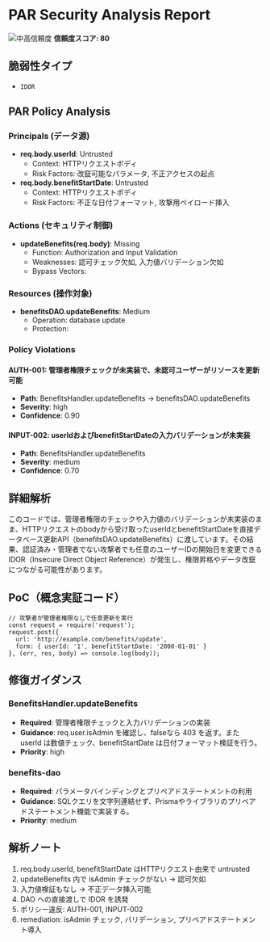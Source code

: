 # PAR Security Analysis Report

![中高信頼度](https://img.shields.io/badge/信頼度-中高-orange) **信頼度スコア: 80**

## 脆弱性タイプ

- `IDOR`

## PAR Policy Analysis

### Principals (データ源)

- **req.body.userId**: Untrusted
  - Context: HTTPリクエストボディ
  - Risk Factors: 改竄可能なパラメータ, 不正アクセスの起点
- **req.body.benefitStartDate**: Untrusted
  - Context: HTTPリクエストボディ
  - Risk Factors: 不正な日付フォーマット, 攻撃用ペイロード挿入

### Actions (セキュリティ制御)

- **updateBenefits(req.body)**: Missing
  - Function: Authorization and Input Validation
  - Weaknesses: 認可チェック欠如, 入力値バリデーション欠如
  - Bypass Vectors: 

### Resources (操作対象)

- **benefitsDAO.updateBenefits**: Medium
  - Operation: database update
  - Protection: 

### Policy Violations

#### AUTH-001: 管理者権限チェックが未実装で、未認可ユーザーがリソースを更新可能

- **Path**: BenefitsHandler.updateBenefits → benefitsDAO.updateBenefits
- **Severity**: high
- **Confidence**: 0.90

#### INPUT-002: userIdおよびbenefitStartDateの入力バリデーションが未実装

- **Path**: BenefitsHandler.updateBenefits
- **Severity**: medium
- **Confidence**: 0.70

## 詳細解析

このコードでは、管理者権限のチェックや入力値のバリデーションが未実装のまま、HTTPリクエストのbodyから受け取ったuserIdとbenefitStartDateを直接データベース更新API（benefitsDAO.updateBenefits）に渡しています。その結果、認証済み・管理者でない攻撃者でも任意のユーザーIDの開始日を変更できるIDOR（Insecure Direct Object Reference）が発生し、権限昇格やデータ改竄につながる可能性があります。

## PoC（概念実証コード）

```text
// 攻撃者が管理者権限なしで任意更新を実行
const request = require('request');
request.post({
  url: 'http://example.com/benefits/update',
  form: { userId: '1', benefitStartDate: '2000-01-01' }
}, (err, res, body) => console.log(body));
```

## 修復ガイダンス

### BenefitsHandler.updateBenefits

- **Required**: 管理者権限チェックと入力バリデーションの実装
- **Guidance**: req.user.isAdmin を確認し、falseなら 403 を返す。また userId は数値チェック、benefitStartDate は日付フォーマット検証を行う。
- **Priority**: high

### benefits-dao

- **Required**: パラメータバインディングとプリペアドステートメントの利用
- **Guidance**: SQLクエリを文字列連結せず、Prismaやライブラリのプリペアドステートメント機能で実装する。
- **Priority**: medium

## 解析ノート

1. req.body.userId, benefitStartDate はHTTPリクエスト由来で untrusted
2. updateBenefits 内で isAdmin チェックがない → 認可欠如
3. 入力値検証もなし → 不正データ挿入可能
4. DAO への直接渡しで IDOR を誘発
5. ポリシー違反: AUTH-001, INPUT-002
6. remediation: isAdmin チェック, バリデーション, プリペアドステートメント導入

